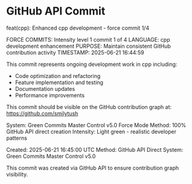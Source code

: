 # GitHub API Commit

feat(cpp): Enhanced cpp development - force commit 1/4

FORCE COMMITS: Intensity level 1 commit 1 of 4
LANGUAGE: cpp development enhancement
PURPOSE: Maintain consistent GitHub contribution activity
TIMESTAMP: 2025-06-21 16:44:59

This commit represents ongoing development work in cpp including:
- Code optimization and refactoring
- Feature implementation and testing
- Documentation updates
- Performance improvements

This commit should be visible on the GitHub contribution graph at:
https://github.com/smilytush

System: Green Commits Master Control v5.0 Force Mode
Method: 100% GitHub API direct creation
Intensity: Light green - realistic developer patterns

Created: 2025-06-21 16:45:00 UTC
Method: GitHub API Direct
System: Green Commits Master Control v5.0

This commit was created via GitHub API to ensure contribution graph visibility.
